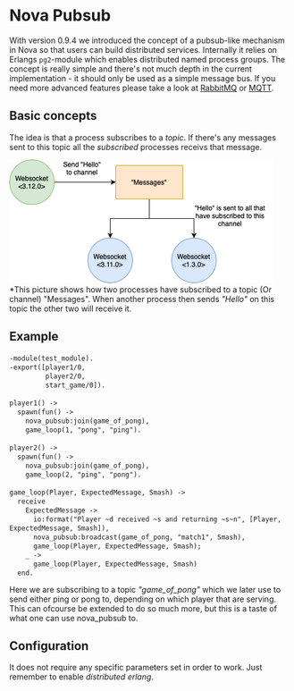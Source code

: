 # Nova Pubsub

With version 0.9.4 we introduced the concept of a pubsub-like mechanism in Nova so that users can build distributed services. Internally it relies on Erlangs `pg2`-module which enables distributed named process groups. The concept is really simple and there's not much depth in the current implementation - it should only be used as a simple message bus. If you need more advanced features please take a look at [RabbitMQ](rabbitmq) or [MQTT](https://mqtt.org).

## Basic concepts

The idea is that a process subscribes to a *topic*. If there's any messages sent to this topic all the *subscribed* processes receivs that message.

![Processes](images/pubsub.png)
*This picture shows how two processes have subscribed to a topic (Or channel) "Messages". When another process then sends *"Hello"* on this topic the other two will receive it.

## Example

    -module(test_module).
    -export([player1/0,
             player2/0,
             start_game/0]).

    player1() ->
      spawn(fun() ->
        nova_pubsub:join(game_of_pong),
        game_loop(1, "pong", "ping").

    player2() ->
      spawn(fun() ->
        nova_pubsub:join(game_of_pong),
        game_loop(2, "ping", "pong").

    game_loop(Player, ExpectedMessage, Smash) ->
      receive
        ExpectedMessage ->
          io:format("Player ~d received ~s and returning ~s~n", [Player, ExpectedMessage, Smash]),
          nova_pubsub:broadcast(game_of_pong, "match1", Smash),
          game_loop(Player, ExpectedMessage, Smash);
        _ ->
          game_loop(Player, ExpectedMessage, Smash)
      end.

Here we are subscribing to a topic *"game_of_pong"* which we later use to send either ping or pong to, depending on which player that are serving.
This can ofcourse be extended to do so much more, but this is a taste of what one can use nova_pubsub to.


## Configuration

It does not require any specific parameters set in order to work. Just remember to enable *distributed erlang*.
